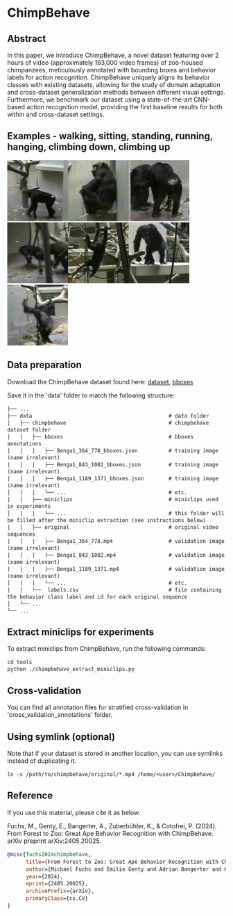 # ChimpBehave

## Abstract
In this paper, we introduce ChimpBehave, a novel dataset featuring over 2 hours of video (approximately 193,000 video frames) of zoo-housed chimpanzees, meticulously annotated with bounding boxes and behavior labels for action recognition. ChimpBehave uniquely aligns its behavior classes with existing datasets, allowing for the study of domain adaptation and cross-dataset generalization methods between different visual settings. Furthermore, we benchmark our dataset using a state-of-the-art CNN-based action recognition model, providing the first baseline results for both within and cross-dataset settings. 


## Examples - walking, sitting, standing, running, hanging, climbing down, climbing up
<img src="https://github.com/MitchFuchs/ChimpBehave/blob/main/assets/gifs/walking.gif" width="140" height="140"><img src="https://github.com/MitchFuchs/ChimpBehave/blob/main/assets/gifs/sitting.gif" width="140" height="140"><img src="https://github.com/MitchFuchs/ChimpBehave/blob/main/assets/gifs/standing.gif" width="140" height="140"><img src="https://github.com/MitchFuchs/ChimpBehave/blob/main/assets/gifs/running.gif" width="140" height="140"><img src="https://github.com/MitchFuchs/ChimpBehave/blob/main/assets/gifs/hanging.gif" width="140" height="140"><img src="https://github.com/MitchFuchs/ChimpBehave/blob/main/assets/gifs/climbing_down.gif" width="140" height="140"><img src="https://github.com/MitchFuchs/ChimpBehave/blob/main/assets/gifs/climbing_up.gif" width="140" height="140">


## Data preparation
Download the ChimpBehave dataset found here: [dataset](https://drive.google.com/file/d/1KwdALFX7lRnFD8nQq_qIIzIWAK0sO4Jw/view?usp=sharing), [bboxes](https://drive.google.com/file/d/1RYp11Gj1jdU9KssIqqT8GBzX9lrCITuT/view?usp=sharing)



Save it in the 'data' folder to match the following structure:

    ├── ...
    ├── data                                            # data folder
    │   ├── chimpbehave                                 # chimpbehave dataset folder 
    |   │   ├── bboxes                                  # bboxes annotations
    |   │   |   ├── Benga1_364_778_bboxes.json          # training image (name irrelevant) 
    |   │   |   ├── Benga1_843_1082_bboxes.json         # training image (name irrelevant) 
    |   │   |   ├── Benga1_1189_1371_bboxes.json        # training image (name irrelevant)
    │   |   |   └── ...                                 # etc.
    |   │   ├── miniclips                               # miniclips used in experiments
    │   |   |   └── ...                                 # this folder will be filled after the miniclip extraction (see instructions below)
    |   │   ├── original                                # original video sequences
    |   │   |   ├── Benga1_364_778.mp4                  # validation image (name irrelevant) 
    |   │   |   ├── Benga1_843_1082.mp4                 # validation image (name irrelevant) 
    |   │   |   ├── Benga1_1189_1371.mp4                # validation image (name irrelevant)
    │   |   |   └── ...                                 # etc.
    |   │   └──  labels.csv                             # file containing the behavior class label and id for each original sequence
    │   └── ...                   
    └── ...


## Extract miniclips for experiments
To extract miniclips from ChimpBehave, run the following commands: 

```
cd tools
python ./chimpbehave_extract_miniclips.py
```

## Cross-validation
You can find all annotation files for stratified cross-validation in 'cross_validation_annotations' folder. 

## Using symlink (optional)
Note that if your dataset is stored in another location, you can use symlinks instead of duplicating it. 

```
ln -s /path/to/chimpbehave/original/*.mp4 /home/<user>/ChimpBehave/
```

## Reference

If you use this material, please cite it as below.

Fuchs, M., Genty, E., Bangerter, A., Zuberbühler, K., & Cotofrei, P. (2024). From Forest to Zoo: Great Ape Behavior Recognition with ChimpBehave. arXiv preprint arXiv:2405.20025.

```BibTeX
@misc{fuchs2024chimpbehave,
      title={From Forest to Zoo: Great Ape Behavior Recognition with ChimpBehave}, 
      author={Michael Fuchs and Emilie Genty and Adrian Bangerter and Klaus Zuberbühler and Paul Cotofrei},
      year={2024},
      eprint={2405.20025},
      archivePrefix={arXiv},
      primaryClass={cs.CV}
}
```
